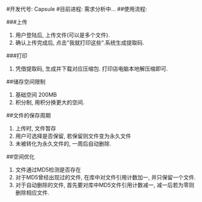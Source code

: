 #开发代号: Capsule
#目前进程: 需求分析中...
##使用流程:

###上传
1. 用户登陆后, 上传文件(可以是多个文件).
2. 确认上传完成后, 点击"我就打印这些".系统生成提取码.

###打印
1. 凭借提取码, 生成并下载对应压缩包. 打印店电脑本地解压缩即可.

##储存空间限制
1. 基础空间 200MB
2. 积分制, 用积分换更大的空间.

##文件的保存周期
1. 上传时, 文件暂存
2. 用户可选择是否保留, 若保留则文件变为永久文件
3. 未被转化为永久文件的, 一周后自动删除.

##空间优化
1. 文件通过MD5检测是否存在
2. 对于MD5曾经出现过的文件, 在库中对文件引用计数加一, 并只保留一个文件.
3. 对于自动删除的文件, 首先要对库中MD5文件引用计数减一, 减一后若为零则删除相应文件.
